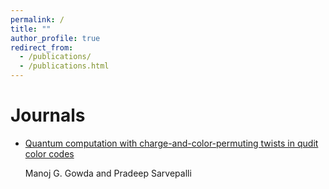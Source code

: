 ```yaml
---
permalink: /
title: ""
author_profile: true
redirect_from: 
  - /publications/
  - /publications.html
---
```

Journals
======
* [Quantum computation with charge-and-color-permuting twists in qudit color codes](https://journals.aps.org/pra/abstract/10.1103/PhysRevA.105.022621)
  
  Manoj G. Gowda and Pradeep Sarvepalli
  
